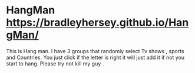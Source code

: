# HangMan https://bradleyhersey.github.io/HangMan/
This is Hang man.
I have 3 groups that randomly select Tv shows , sports and Countries. 
You just click if the letter is right it will just add it if not you start to hang.
Please try not kill my guy .